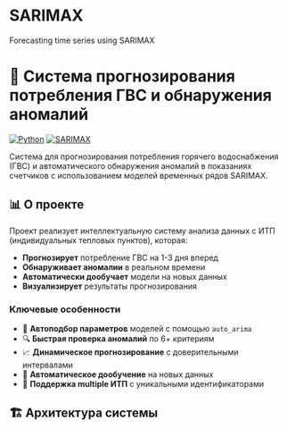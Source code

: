 # SARIMAX
Forecasting time series using SARIMAX
# 🎯 Система прогнозирования потребления ГВС и обнаружения аномалий

[![Python](https://img.shields.io/badge/Python-3.8%2B-blue)](https://python.org)
[![SARIMAX](https://img.shields.io/badge/Model-SARIMAX-green)](https://www.statsmodels.org)

Система для прогнозирования потребления горячего водоснабжения (ГВС) и автоматического обнаружения аномалий в показаниях счетчиков с использованием моделей временных рядов SARIMAX.

## 📊 О проекте

Проект реализует интеллектуальную систему анализа данных с ИТП (индивидуальных тепловых пунктов), которая:
- **Прогнозирует** потребление ГВС на 1-3 дня вперед
- **Обнаруживает аномалии** в реальном времени
- **Автоматически дообучает** модели на новых данных
- **Визуализирует** результаты прогнозирования

### Ключевые особенности

- 🚀 **Автоподбор параметров** моделей с помощью `auto_arima`
- 🔍 **Быстрая проверка аномалий** по 6+ критериям
- 📈 **Динамическое прогнозирование** с доверительными интервалами
- 🔄 **Автоматическое дообучение** на новых данных
- 🎯 **Поддержка multiple ИТП** с уникальными идентификаторами

## 🏗️ Архитектура системы
